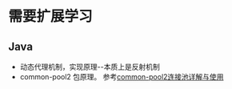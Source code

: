 # 需要扩展学习
## Java
- 动态代理机制，实现原理--本质上是反射机制
- common-pool2 包原理。 参考[common-pool2连接池详解与使用](https://blog.csdn.net/u011277123/article/details/53943351)

